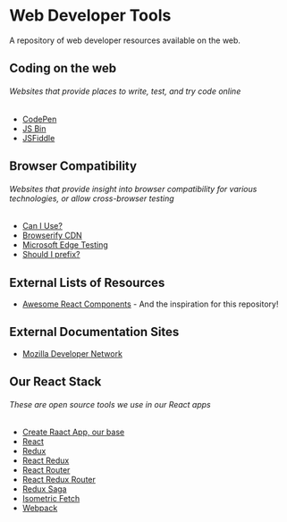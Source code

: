 # Web Developer Tools
A repository of web developer resources available on the web.

## Coding on the web
###### Websites that provide places to write, test, and try code online
- [CodePen](https://codepen.io/)
- [JS Bin](https://jsbin.com/)
- [JSFiddle](https://jsfiddle.net/)

## Browser Compatibility
###### Websites that provide insight into browser compatibility for various technologies, or allow cross-browser testing
- [Can I Use?](http://caniuse.com/)
- [Browserify CDN](https://wzrd.in/)
- [Microsoft Edge Testing](https://developer.microsoft.com/en-us/microsoft-edge/tools/remote/)
- [Should I prefix?](http://shouldiprefix.com/)

## External Lists of Resources
- [Awesome React Components](https://github.com/brillout/awesome-react-components) - And the inspiration for this repository!

## External Documentation Sites
- [Mozilla Developer Network](https://developer.mozilla.org/en-US/docs/Web)

## Our React Stack
###### These are open source tools we use in our React apps
- [Create Raact App, our base](https://github.com/facebookincubator/create-react-app)
- [React](https://github.com/facebook/react)
- [Redux](https://github.com/reactjs/redux)
- [React Redux](https://github.com/reactjs/react-redux)
- [React Router](https://github.com/ReactTraining/react-router)
- [React Redux Router](https://github.com/reactjs/react-router-redux)
- [Redux Saga](https://github.com/yelouafi/redux-saga)
- [Isometric Fetch](https://github.com/matthew-andrews/isomorphic-fetch)
- [Webpack](https://github.com/webpack/webpack)
